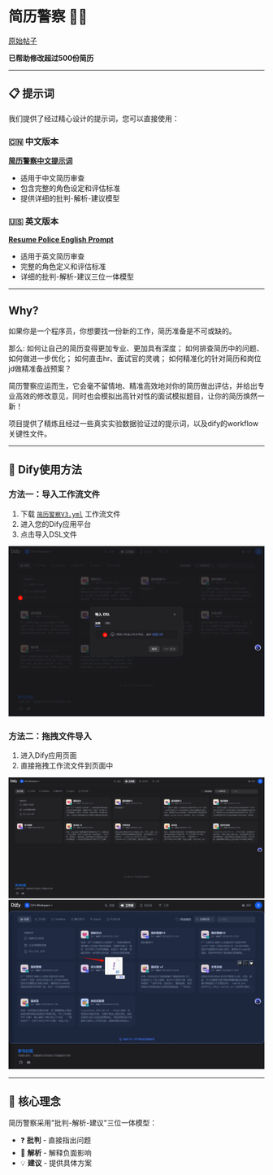 # 简历警察 🕵️‍♂️

[原始帖子](https://linux.do/t/topic/801867)

**已帮助修改超过500份简历**

---

## 📋 提示词

我们提供了经过精心设计的提示词，您可以直接使用：

### 🇨🇳 中文版本
**[简历警察中文提示词](./prompt/resume_police_Zh.md)**
- 适用于中文简历审查
- 包含完整的角色设定和评估标准
- 提供详细的批判-解析-建议模型

### 🇺🇸 英文版本
**[Resume Police English Prompt](./prompt/resume_police_EN.md)**
- 适用于英文简历审查
- 完整的角色定义和评估标准
- 详细的批判-解析-建议三位一体模型


---

## Why?

如果你是一个程序员，你想要找一份新的工作，简历准备是不可或缺的。

那么:
如何让自己的简历变得更加专业、更加具有深度；
如何排查简历中的问题、如何做进一步优化；
如何直击hr、面试官的灵魂；
如何精准化的针对简历和岗位jd做精准备战预案？

简历警察应运而生，它会毫不留情地、精准高效地对你的简历做出评估，并给出专业高效的修改意见，同时也会模拟出高针对性的面试模拟题目，让你的简历焕然一新！

项目提供了精炼且经过一些真实实验数据验证过的提示词，以及dify的workflow关键性文件。


---

## 🔧 Dify使用方法

### 方法一：导入工作流文件
1. 下载 [`简历警察V3.yml`](./workflow/简历警察V3.yml) 工作流文件
2. 进入您的Dify应用平台
3. 点击导入DSL文件

![点击加载DSL](./assets/click_load_dsl.png)

### 方法二：拖拽文件导入
1. 进入Dify应用页面
2. 直接拖拽工作流文件到页面中

![应用页面](./assets/dify_app_page.png)
![拖拽文件](./assets/drop_file.png)

---

## 🎯 核心理念

简历警察采用"批判-解析-建议"三位一体模型：

- ❓ **批判** - 直接指出问题
- 🤔 **解析** - 解释负面影响
- 💡 **建议** - 提供具体方案